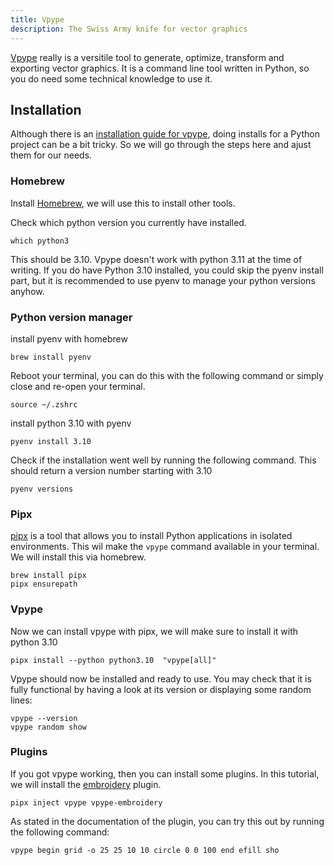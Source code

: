 ```yaml
---
title: Vpype
description: The Swiss Army knife for vector graphics
---
```




[Vpype](https://vpype.readthedocs.io) really is a versitile tool to generate, optimize, transform and exporting vector graphics. It is a command line tool written in Python, so you do need some technical knowledge to use it.

## Installation

Although there is an [installation guide for vpype](https://vpype.readthedocs.io/en/latest/install.html#), doing installs for a Python project can be a bit tricky. So we will go through the steps here and ajust them for our needs.

### Homebrew

Install [Homebrew](https://devinekask.github.io/workflows/homebrew-01-intro), we will use this to install other tools.

Check which python version you currently have installed.

```shell
which python3
```

This should be 3.10. Vpype doesn't work with python 3.11 at the time of writing. If you do have Python 3.10 installed, you could skip the pyenv install part, but it is recommended to use pyenv to manage your python versions anyhow.

### Python version manager

install pyenv with homebrew

```shell
brew install pyenv
```

Reboot your terminal, you can do this with the following command or simply close and re-open your terminal.

```shell
source ~/.zshrc
``````

install python 3.10 with pyenv

```shell
pyenv install 3.10
```

Check if the installation went well by running the following command. This should return a version number starting with 3.10

```shell
pyenv versions
```

### Pipx

[pipx](https://pypa.github.io/pipx/) is a tool that allows you to install Python applications in isolated environments. This wil make the `vpype` command available in your terminal.
We will install this via homebrew.

```shell
brew install pipx
pipx ensurepath
```

### Vpype

Now we can install vpype with pipx, we will make sure to install it with python 3.10

```shell
pipx install --python python3.10  "vpype[all]"
```

Vpype should now be installed and ready to use. You may check that it is fully functional by having a look at its version or displaying some random lines:

```shell
vpype --version
vpype random show
```

### Plugins

If you got vpype working, then you can install some plugins. In this tutorial, we will install the [embroidery](https://github.com/EmbroidePy/vpype-embroidery) plugin.

```shell
pipx inject vpype vpype-embroidery
```

As stated in the documentation of the plugin, you can try this out by running the following command:

```shell
vpype begin grid -o 25 25 10 10 circle 0 0 100 end efill sho
```
